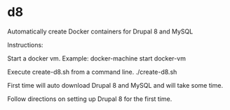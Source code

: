 # d8
Automatically create Docker containers for Drupal 8 and MySQL

Instructions:

Start a docker vm.
Example: docker-machine start docker-vm

Execute create-d8.sh from a command line.
./create-d8.sh


First time will auto download Drupal 8 and MySQL and will take some time.

Follow directions on setting up Drupal 8 for the first time.
